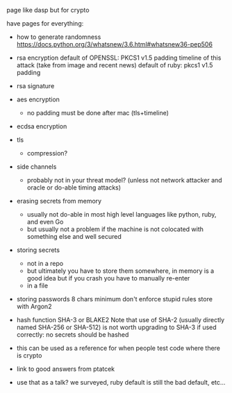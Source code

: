 page like dasp but for crypto

have pages for everything:
- how to generate randomness
	https://docs.python.org/3/whatsnew/3.6.html#whatsnew36-pep506
- rsa encryption
	default of OPENSSL: PKCS1 v1.5 padding
		timeline of this attack (take from image and recent news)
	default of ruby: pkcs1 v1.5 padding
- rsa signature
- aes encryption
	- no padding must be done after mac (tls+timeline)
- ecdsa encryption
- tls 
	- compression?
- side channels
	- probably not in your threat model? (unless not network attacker and oracle or do-able timing attacks)
- erasing secrets from memory
	- usually not do-able in most high level languages like python, ruby, and even Go
	- but usually not a problem if the machine is not colocated with something else and well secured
- storing secrets
	- not in a repo
	- but ultimately you have to store them somewhere, in memory is a good idea but if you crash you have to manually re-enter
	- in a file
- storing passwords
	8 chars minimum
	don't enforce stupid rules
	store with Argon2
- hash function
	SHA-3 or BLAKE2
	Note that use of SHA-2 (usually directly named SHA-256 or SHA-512) is not worth upgrading to SHA-3 if used correctly: no secrets should be hashed



- this can be used as a reference for when people test code where there is crypto
- link to good answers from ptatcek
- use that as a talk?
	we surveyed, ruby default is still the bad default, etc...


